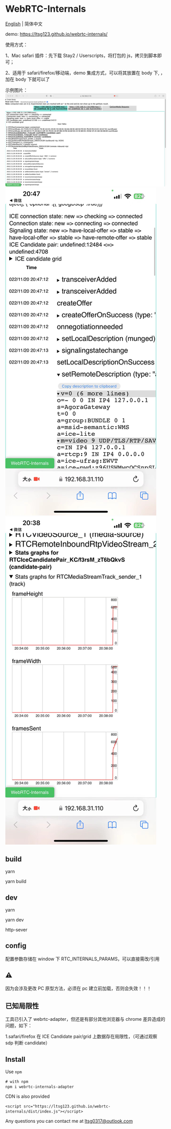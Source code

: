 # WebRTC-Internals

[English](./README.md) | 简体中文

demo: https://ltsg123.github.io/webrtc-internals/

使用方式：

1、Mac safari 插件：先下载 Stay2 / Userscripts，将打包的 js，拷贝到脚本即可；

2、适用于 safari/firefox/移动端，demo 集成方式，可以将其放置在 body 下, <script src="webrtc-internals.js"></script>，加在 body 下就可以了

示例图片：
![safari](./img/demo_1.jpg)
![ios](./img/demo_2.jpg)
![ios](./img/demo_3.jpg)

## build

yarn

yarn build

## dev

yarn

yarn dev

http-sever

## config

配置参数存储在 window 下 RTC_INTERNALS_PARAMS，可以直接需改/引用

## ⚠️

因为会涉及更改 PC 原型方法，必须在 pc 建立前加载，否则会失效！！！

## 已知局限性

工具已引入了 webrtc-adapter，但还是有部分其他浏览器与 chrome 差异造成的问题，如下：

1.safari/firefox 在 ICE Candidate pair/grid 上数据存在局限性，（可通过观察 sdp 判断 candidate）

## Install

Use `npm`

```
# with npm
npm i webrtc-internals-adapter
```

CDN is also provided

```
<script src="https://ltsg123.github.io/webrtc-internals/dist/index.js"></script>
```

Any questions you can contact me at ltsg0317@outlook.com

